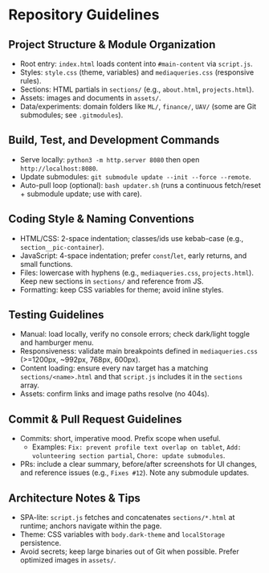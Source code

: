 # Repository Guidelines

## Project Structure & Module Organization
- Root entry: `index.html` loads content into `#main-content` via `script.js`.
- Styles: `style.css` (theme, variables) and `mediaqueries.css` (responsive rules).
- Sections: HTML partials in `sections/` (e.g., `about.html`, `projects.html`).
- Assets: images and documents in `assets/`.
- Data/experiments: domain folders like `ML/`, `finance/`, `UAV/` (some are Git submodules; see `.gitmodules`).

## Build, Test, and Development Commands
- Serve locally: `python3 -m http.server 8080` then open `http://localhost:8080`.
- Update submodules: `git submodule update --init --force --remote`.
- Auto-pull loop (optional): `bash updater.sh` (runs a continuous fetch/reset + submodule update; use with care).

## Coding Style & Naming Conventions
- HTML/CSS: 2-space indentation; classes/ids use kebab-case (e.g., `section__pic-container`).
- JavaScript: 4-space indentation; prefer `const`/`let`, early returns, and small functions.
- Files: lowercase with hyphens (e.g., `mediaqueries.css`, `projects.html`). Keep new sections in `sections/` and reference from JS.
- Formatting: keep CSS variables for theme; avoid inline styles.

## Testing Guidelines
- Manual: load locally, verify no console errors; check dark/light toggle and hamburger menu.
- Responsiveness: validate main breakpoints defined in `mediaqueries.css` (>=1200px, ~992px, 768px, 600px).
- Content loading: ensure every nav target has a matching `sections/<name>.html` and that `script.js` includes it in the `sections` array.
- Assets: confirm links and image paths resolve (no 404s).

## Commit & Pull Request Guidelines
- Commits: short, imperative mood. Prefix scope when useful.
  - Examples: `Fix: prevent profile text overlap on tablet`, `Add: volunteering section partial`, `Chore: update submodules`.
- PRs: include a clear summary, before/after screenshots for UI changes, and reference issues (e.g., `Fixes #12`). Note any submodule updates.

## Architecture Notes & Tips
- SPA-lite: `script.js` fetches and concatenates `sections/*.html` at runtime; anchors navigate within the page.
- Theme: CSS variables with `body.dark-theme` and `localStorage` persistence.
- Avoid secrets; keep large binaries out of Git when possible. Prefer optimized images in `assets/`.
